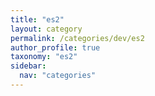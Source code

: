 ```yaml
---
title: "es2"
layout: category
permalink: /categories/dev/es2
author_profile: true
taxonomy: "es2"
sidebar:
  nav: "categories"
---
```

